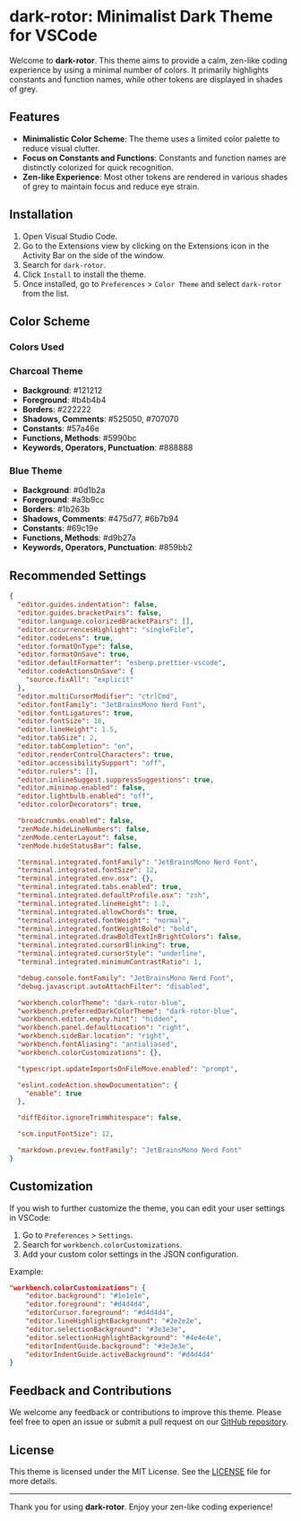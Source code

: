 # dark-rotor: Minimalist Dark Theme for VSCode

Welcome to **dark-rotor**. This theme aims to provide a calm, zen-like coding experience by using a minimal number of colors. It primarily highlights constants and function names, while other tokens are displayed in shades of grey.

## Features

- **Minimalistic Color Scheme**: The theme uses a limited color palette to reduce visual clutter.
- **Focus on Constants and Functions**: Constants and function names are distinctly colorized for quick recognition.
- **Zen-like Experience**: Most other tokens are rendered in various shades of grey to maintain focus and reduce eye strain.

## Installation

1. Open Visual Studio Code.
2. Go to the Extensions view by clicking on the Extensions icon in the Activity Bar on the side of the window.
3. Search for `dark-rotor`.
4. Click `Install` to install the theme.
5. Once installed, go to `Preferences` > `Color Theme` and select `dark-rotor` from the list.

## Color Scheme

### Colors Used

### Charcoal Theme

- **Background**: #121212
- **Foreground**: #b4b4b4
- **Borders**: #222222
- **Shadows, Comments**: #525050, #707070
- **Constants**: #57a46e
- **Functions, Methods**: #5990bc
- **Keywords, Operators, Punctuation**: #888888

### Blue Theme

- **Background**: #0d1b2a
- **Foreground**: #a3b9cc
- **Borders**: #1b263b
- **Shadows, Comments**: #475d77, #6b7b94
- **Constants**: #69c19e
- **Functions, Methods**: #d9b27a
- **Keywords, Operators, Punctuation**: #859bb2

## Recommended Settings

```json
{
  "editor.guides.indentation": false,
  "editor.guides.bracketPairs": false,
  "editor.language.colorizedBracketPairs": [],
  "editor.occurrencesHighlight": "singleFile",
  "editor.codeLens": true,
  "editor.formatOnType": false,
  "editor.formatOnSave": true,
  "editor.defaultFormatter": "esbenp.prettier-vscode",
  "editor.codeActionsOnSave": {
    "source.fixAll": "explicit"
  },
  "editor.multiCursorModifier": "ctrlCmd",
  "editor.fontFamily": "JetBrainsMono Nerd Font",
  "editor.fontLigatures": true,
  "editor.fontSize": 18,
  "editor.lineHeight": 1.5,
  "editor.tabSize": 2,
  "editor.tabCompletion": "on",
  "editor.renderControlCharacters": true,
  "editor.accessibilitySupport": "off",
  "editor.rulers": [],
  "editor.inlineSuggest.suppressSuggestions": true,
  "editor.minimap.enabled": false,
  "editor.lightbulb.enabled": "off",
  "editor.colorDecorators": true,

  "breadcrumbs.enabled": false,
  "zenMode.hideLineNumbers": false,
  "zenMode.centerLayout": false,
  "zenMode.hideStatusBar": false,

  "terminal.integrated.fontFamily": "JetBrainsMono Nerd Font",
  "terminal.integrated.fontSize": 12,
  "terminal.integrated.env.osx": {},
  "terminal.integrated.tabs.enabled": true,
  "terminal.integrated.defaultProfile.osx": "zsh",
  "terminal.integrated.lineHeight": 1.2,
  "terminal.integrated.allowChords": true,
  "terminal.integrated.fontWeight": "normal",
  "terminal.integrated.fontWeightBold": "bold",
  "terminal.integrated.drawBoldTextInBrightColors": false,
  "terminal.integrated.cursorBlinking": true,
  "terminal.integrated.cursorStyle": "underline",
  "terminal.integrated.minimumContrastRatio": 1,

  "debug.console.fontFamily": "JetBrainsMono Nerd Font",
  "debug.javascript.autoAttachFilter": "disabled",

  "workbench.colorTheme": "dark-rotor-blue",
  "workbench.preferredDarkColorTheme": "dark-rotor-blue",
  "workbench.editor.empty.hint": "hidden",
  "workbench.panel.defaultLocation": "right",
  "workbench.sideBar.location": "right",
  "workbench.fontAliasing": "antialiased",
  "workbench.colorCustomizations": {},

  "typescript.updateImportsOnFileMove.enabled": "prompt",

  "eslint.codeAction.showDocumentation": {
    "enable": true
  },

  "diffEditor.ignoreTrimWhitespace": false,

  "scm.inputFontSize": 12,

  "markdown.preview.fontFamily": "JetBrainsMono Nerd Font"
}
```

## Customization

If you wish to further customize the theme, you can edit your user settings in VSCode:

1. Go to `Preferences` > `Settings`.
2. Search for `workbench.colorCustomizations`.
3. Add your custom color settings in the JSON configuration.

Example:

```json
"workbench.colorCustomizations": {
    "editor.background": "#1e1e1e",
    "editor.foreground": "#d4d4d4",
    "editorCursor.foreground": "#d4d4d4",
    "editor.lineHighlightBackground": "#2e2e2e",
    "editor.selectionBackground": "#3e3e3e",
    "editor.selectionHighlightBackground": "#4e4e4e",
    "editorIndentGuide.background": "#3e3e3e",
    "editorIndentGuide.activeBackground": "#d4d4d4"
}
```

## Feedback and Contributions

We welcome any feedback or contributions to improve this theme. Please feel free to open an issue or submit a pull request on our [GitHub repository](https://github.com/rotorsoft/dark-rotor).

## License

This theme is licensed under the MIT License. See the [LICENSE](LICENSE) file for more details.

---

Thank you for using **dark-rotor**. Enjoy your zen-like coding experience!
